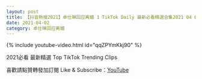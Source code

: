 ```yaml
---
layout: post
title: 【抖音熱搜2021】卓仕琳回应离婚 1 TikTok Daily 最新必看精選合集2021 04 02
date: 2021-04-02
category: 卓仕琳回应离婚
---
```


{% include youtube-video.html id="qqZPYmKkj90" %}

2021必看 最新精選 Top TikTok Trending Clips

喜歡請點贊轉發加訂閱 Like & Subscribe：[YouTube](https://www.youtube.com/channel/UCAoR7VcanIPd04uEq_GIylA/videos)

